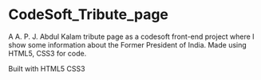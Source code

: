 # CodeSoft_Tribute_page

A A. P. J. Abdul Kalam tribute page as a codesoft front-end project where I show some information about the Former President of India. Made using HTML5, CSS3 for code.

Built with
HTML5
CSS3
